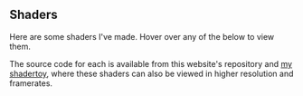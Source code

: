 ## Shaders

Here are some shaders I've made. Hover over any of the below to view them. 

The source code for each is available from this website's repository and [my shadertoy](https://www.shadertoy.com/profile/numpyhard), where these shaders can also be viewed in higher resolution and framerates.

<script>

document.getElementById("main_content").style.minHeight="0px";
const wrap = document.getElementById("main_content_wrap");
const div = document.createElement('div');
div.id = "shader_container";
wrap.appendChild(div);

var styles = `
#shader_container{
  display: flex;
  flex-wrap: wrap;
  justify-content: center;
  margin: 20px;
}
`

var styleSheet = document.createElement("style")
styleSheet.textContent = styles
document.head.appendChild(styleSheet)


function addCanvasElements(n) {
  for (let i = 1; i <= n; i++) {
    const canvas = document.createElement('canvas');
    canvas.id = `shaderCanvas${i}`;
    canvas.width = 500;
    canvas.height = 300;
    canvas.margin = 10;
    div.appendChild(canvas);
  }
}

// Usage
addCanvasElements(6);
</script>


<script src="jader.js"></script>
<script src="portfolio.js"></script>
